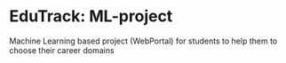 # EduTrack: ML-project
Machine Learning based project (WebPortal) for students to help them to choose their career domains

